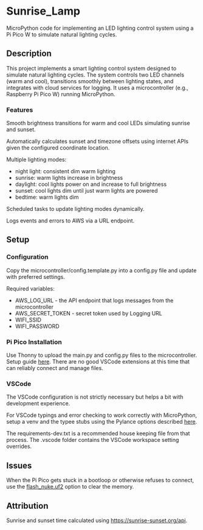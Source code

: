 # Sunrise_Lamp

MicroPython code for implementing an LED lighting control system using a Pi Pico W to simulate natural lighting cycles.

## Description

This project implements a smart lighting control system designed to simulate natural lighting cycles. The system controls two LED channels (warm and cool), transitions smoothly between lighting states, and integrates with cloud services for logging. It uses a microcontroller (e.g., Raspberry Pi Pico W) running MicroPython.

### Features

Smooth brightness transitions for warm and cool LEDs simulating sunrise and sunset.

Automatically calculates sunset and timezone offsets using internet APIs given the configured coordinate location.

Multiple lighting modes:

-   night light: consistent dim warm lighting
-   sunrise: warm lights increase in brightness
-   daylight: cool lights power on and increase to full brightness
-   sunset: cool lights dim until just warm lights are powered
-   bedtime: warm lights dim

Scheduled tasks to update lighting modes dynamically.

Logs events and errors to AWS via a URL endpoint.

## Setup

### Configuration

Copy the microcontroller/config.template.py into a config.py file and update with preferred settings.

Required variables:

-   AWS_LOG_URL - the API endpoint that logs messages from the microcontroller
-   AWS_SECRET_TOKEN - secret token used by Logging URL
-   WIFI_SSID
-   WIFI_PASSWORD

### Pi Pico Installation

Use Thonny to upload the main.py and config.py files to the microcontroller. Setup guide [here](https://projects.raspberrypi.org/en/projects/getting-started-with-the-pico/2). There are no good VSCode extensions at this time that can reliably connect and manage files.

### VSCode

The VSCode configuration is not strictly necessary but helps a bit with development experience.

For VSCode typings and error checking to work correctly with MicroPython, setup a venv and the typee stubs using the Pylance options described [here](https://micropython-stubs.readthedocs.io/en/main/index.html).

The requirements-dev.txt is a recommended house keeping file from that process. The .vscode folder contains the VSCode workspace setting overrides.

## Issues

When the Pi Pico gets stuck in a bootloop or otherwise refuses to connect, use the [flash_nuke.uf2](https://www.raspberrypi.com/documentation/microcontrollers/pico-series.html#resetting-flash-memory) option to clear the memory.

## Attribution

Sunrise and sunset time calculated using https://sunrise-sunset.org/api.
